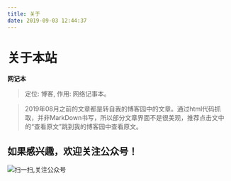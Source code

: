 ```yaml
---
title: 关于
date: 2019-09-03 12:44:37
---
```


# 关于本站

**网记本** 
> 定位: 博客, 作用: 网络记事本。

> 2019年08月之前的文章都是转自我的博客园中的文章。通过html代码抓取，并非MarkDown书写，所以部分文章界面不是很美观，推荐点击文中的“查看原文”跳到我的博客园中查看原文。


## 如果感兴趣，欢迎关注公众号！

![扫一扫,关注公众号](/about/avatar.jpg)